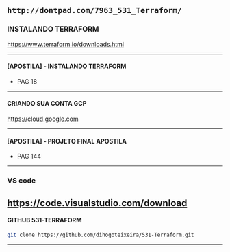`http://dontpad.com/7963_531_Terraform/`
---

### INSTALANDO TERRAFORM

https://www.terraform.io/downloads.html

---
#### [APOSTILA] - INSTALANDO TERRAFORM 

- PAG 18 

---
#### CRIANDO SUA CONTA GCP

https://cloud.google.com

---
#### [APOSTILA] - PROJETO FINAL APOSTILA

- PAG 144

---

### VS code

https://code.visualstudio.com/download
---
#### GITHUB 531-TERRAFORM

```sh
git clone https://github.com/dihogoteixeira/531-Terraform.git
```
---